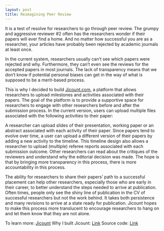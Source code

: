 ```yaml
---
layout: post
title: Reimagining Peer Review
---
```


It is a test of resolve for researchers to go through peer review. The grumpy and aggressive reviewer #2 often has the researchers wonder if their papers will ever find a home. And no matter how successful you are as a researcher, your articles have probably been rejected by academic journals at least once.

In the current system, researchers usually can’t see which papers were rejected and why. Furthermore, they can’t even see the reviews for the accepted papers in most journals. The lack of transparency means that we don’t know if potential personal biases can get in the way of what is supposed to be a merit-based process.

This is why I decided to build [Jicount.com](https://github.com/onyilam/jikan), a platform that allows researchers to upload milestones and activities associated with their papers. The goal of the platform is to provide a supportive space for researchers to engage with other researchers before and after the submission process. In the current version, users can upload multiple files associated with the following activities to their paper:

A researcher can upload slides of their presentation, working paper or an abstract associated with each activity of their paper. Since papers tend to evolve over time, a user can upload a different version of their papers by adding a new activity to the timeline. This timeline design also allows a researcher to upload (multiple) referee reports associated with each submission outcome. Other researchers can read about the critiques of the reviewers and understand why the editorial decision was made. The hope is that by bringing more transparency in this process, there is more accountability in this process.

The ability for researchers to share their papers’ path to a successful placement can help other researchers, especially those who are early in their career, to better understand the steps needed to arrive at publication. Often times, people only see the shiny line of publication in the CV of successful researchers but not the work behind. It takes both persistence and many revisions to arrive at a state ready for publication. Jicount hopes to make this process more translucent to encourage researchers to hang on and let them know that they are not alone.


To learn more: <a href= "http://www.jicount.com" class="button">Jicount</a> 
Why I built Jicount: <a href= "https://medium.com/@onyilam/why-i-built-jicount-com-an-effort-to-introduce-more-transparency-in-peer-review-f3c4d1269915" class="button">Link</a> 
Source code: <a href= "https://github.com/onyilam/jikan" class="button">Link</a> 
